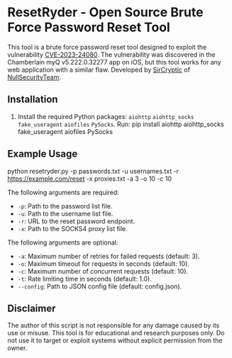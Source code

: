 # ResetRyder - Open Source Brute Force Password Reset Tool
This tool is a brute force password reset tool designed to exploit the vulnerability [CVE-2023-24080](https://cve.mitre.org/cgi-bin/cvename.cgi?name=CVE-2023-24080). The vulnerability was discovered in the Chamberlain myQ v5.222.0.32277 app on iOS, but this tool works for any web application with a similar flaw. Developed by [SirCryptic](https://github.com/SirCryptic) of [NullSecurityTeam](https://github.com/NULL-Security-Team).

## Installation
1. Install the required Python packages: `aiohttp` `aiohttp_socks` `fake_useragent` `aiofiles` `PySocks`.
   Run: pip install aiohttp aiohttp_socks fake_useragent aiofiles PySocks

## Example Usage
python resetryder.py -p passwords.txt -u usernames.txt -r https://example.com/reset -x proxies.txt -a 3 -o 10 -c 10

The following arguments are required:
* `-p`: Path to the password list file.
* `-u`: Path to the username list file.
* `-r`: URL to the reset password endpoint.
* `-x`: Path to the SOCKS4 proxy list file.

The following arguments are optional:
* `-a`: Maximum number of retries for failed requests (default: 3).
* `-o`: Maximum timeout for requests in seconds (default: 10).
* `-c`: Maximum number of concurrent requests (default: 10).
* `-t`: Rate limiting time in seconds (default: 1.0).
* `--config`: Path to JSON config file (default: config.json).

## Disclaimer
The author of this script is not responsible for any damage caused by its use or misuse. This tool is for educational and research purposes only. Do not use it to target or exploit systems without explicit permission from the owner.
